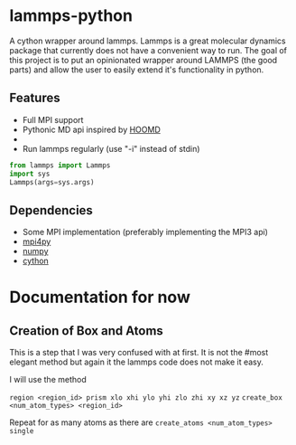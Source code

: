 # lammps-python

A cython wrapper around lammps. Lammps is a great molecular dynamics
package that currently does not have a convenient way to run. The goal
of this project is to put an opinionated wrapper around LAMMPS (the
good parts) and allow the user to easily extend it's functionality in
python.

## Features

 - Full MPI support  
 - Pythonic MD api inspired by
[HOOMD](https://codeblue.umich.edu/hoomd-blue/)  
 - 
 - Run lammps regularly (use "-i" instead of stdin) 
```python 
from lammps import Lammps
import sys
Lammps(args=sys.args)
```


## Dependencies

- Some MPI implementation (preferably implementing the MPI3 api)  
- [mpi4py](https://bitbucket.org/mpi4py/mpi4py/)  
- [numpy](http://www.numpy.org/)  
- [cython](http://cython.org/)  


# Documentation for now
## Creation of Box and Atoms
This is a step that I was very confused with at first. It is not the
#most elegant method but again it the lammps code does not make it easy.

I will use the method

`region <region_id> prism xlo xhi ylo yhi zlo zhi xy xz yz`
`create_box <num_atom_types> <region_id>`

Repeat for as many atoms as there are
`create_atoms <num_atom_types> single`
